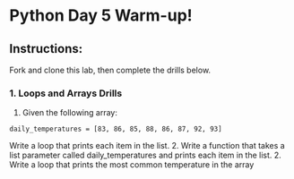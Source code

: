 # Python Day 5 Warm-up!

## Instructions:
Fork and clone this lab, then complete the drills below.

### 1. Loops and Arrays Drills


1. Given the following array:
  
  `daily_temperatures = [83, 86, 85, 88, 86, 87, 92, 93]`

  Write a loop that prints each item in the list.
2. Write a function that takes a list parameter called daily_temperatures and prints each item in the list.
2. Write a loop that prints the most common temperature in the array

